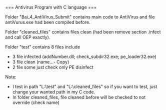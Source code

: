 === Antivirus Program with C language ===

Folder "Bai_4_AntiVirus_Submit" contains main code to AntiVirus and file antiVurus.exe had been compiled before.

Folder "cleaned_files" contains files clean (had been remove section .infect and call OEP exactly).

Folder "test" contains 8 files include 
+ 3 file infected (addNumber.dll; check_subdir32.exe; pe_loader32.exe)
+ 3 file clean (name...- Copy)
+ 2 file some just check only PE disinfect

Note:
+ I test in path "L:\test" and "L:\cleaned_files" so if you want to test, just change your wanted path in my C code.
+ In folder cleaned_files, file cleaned before will be checked to not override (check name)
